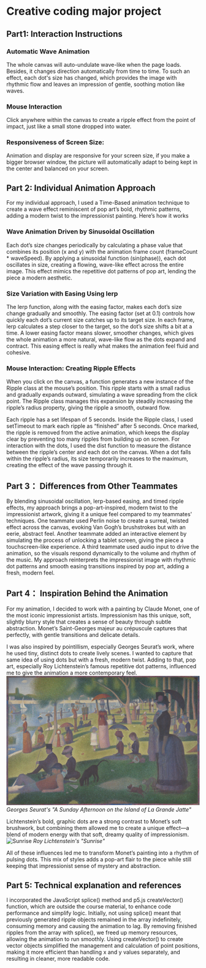 # Creative coding major project
## Part1: Interaction Instructions
### Automatic Wave Animation 
The whole canvas will auto-undulate wave-like when the page loads. Besides, it changes direction automatically from time to time. To such an effect, each dot's size has changed, which provides the image with rhythmic flow and leaves an impression of gentle, soothing motion like waves.
### Mouse Interaction
Click anywhere within the canvas to create a ripple effect from the point of impact, just like a small stone dropped into water.
### Responsiveness of Screen Size: 
Animation and display are responsive for your screen size, if you make a bigger browser window, the picture will automatically adapt to being kept in the center and balanced on your screen.

## Part 2: Individual Animation Approach
For my individual approach, I used a Time-Based animation technique to create a wave effect reminiscent of pop art’s bold, rhythmic patterns, adding a modern twist to the impressionist painting. Here’s how it works
### Wave Animation Driven by Sinusoidal Oscillation 
Each dot’s size changes periodically by calculating a phase value that combines its position (x and y) with the animation frame count (frameCount * waveSpeed). By applying a sinusoidal function (sin(phase)), each dot oscillates in size, creating a flowing, wave-like effect across the entire image. This effect mimics the repetitive dot patterns of pop art, lending the piece a modern aesthetic.

### Size Variation with Easing Using lerp
The lerp function, along with the easing factor, makes each dot’s size change gradually and smoothly. The easing factor (set at 0.1) controls how quickly each dot’s current size catches up to its target size. In each frame, lerp calculates a step closer to the target, so the dot’s size shifts a bit at a time. A lower easing factor means slower, smoother changes, which gives the whole animation a more natural, wave-like flow as the dots expand and contract. This easing effect is really what makes the animation feel fluid and cohesive.

### Mouse Interaction: Creating Ripple Effects 
When you click on the canvas, a function generates a new instance of the Ripple class at the mouse’s position. This ripple starts with a small radius and gradually expands outward, simulating a wave spreading from the click point. The Ripple class manages this expansion by steadily increasing the ripple’s radius property, giving the ripple a smooth, outward flow.

Each ripple has a set lifespan of 5 seconds. Inside the Ripple class, I used setTimeout to mark each ripple as “finished” after 5 seconds. Once marked, the ripple is removed from the active animation, which keeps the display clear by preventing too many ripples from building up on screen. For interaction with the dots, I used the dist function to measure the distance between the ripple’s center and each dot on the canvas. When a dot falls within the ripple’s radius, its size temporarily increases to the maximum, creating the effect of the wave passing through it.

## Part 3： Differences from Other Teammates
By blending sinusoidal oscillation, lerp-based easing, and timed ripple effects, my approach brings a pop-art-inspired, modern twist to the impressionist artwork, giving it a unique feel compared to my teammates' techniques. One teammate used Perlin noise to create a surreal, twisted effect across the canvas, evoking Van Gogh’s brushstrokes but with an eerie, abstract feel. Another teammate added an interactive element by simulating the process of unlocking a tablet screen, giving the piece a touchscreen-like experience. A third teammate used audio input to drive the animation, so the visuals respond dynamically to the volume and rhythm of the music. My approach reinterprets the impressionist image with rhythmic dot patterns and smooth easing transitions inspired by pop art, adding a fresh, modern feel.

## Part 4： Inspiration Behind the Animation

For my animation, I decided to work with a painting by Claude Monet, one of the most iconic impressionist artists. Impressionism has this unique, soft, slightly blurry style that creates a sense of beauty through subtle abstraction. Monet’s Saint-Georges majeur au crépuscule captures that perfectly, with gentle transitions and delicate details.

I was also inspired by pointillism, especially Georges Seurat’s work, where he used tiny, distinct dots to create lively scenes. I wanted to capture that same idea of using dots but with a fresh, modern twist. Adding to that, pop art, especially Roy Lichtenstein’s famous repetitive dot patterns, influenced me to give the animation a more contemporary feel.
![A Sunday on La Grande Jatte](readmeImages/pointillism.jpg)
  *Georges Seurat's "A Sunday Afternoon on the Island of La Grande Jatte"* 

 Lichtenstein’s bold, graphic dots are a strong contrast to Monet’s soft brushwork, but combining them allowed me to create a unique effect—a blend of modern energy with that soft, dreamy quality of impressionism.
 ![Sunrise](readmeImages/roy.avif)
 *Roy Lichtenstein's "Sunrise"* 

All of these influences led me to transform Monet’s painting into a rhythm of pulsing dots. This mix of styles adds a pop-art flair to the piece while still keeping that impressionist sense of mystery and abstraction.

## Part 5: Technical explanation and references ##
I incorporated the JavaScript splice() method and p5.js createVector() function, which are outside the course material, to enhance code performance and simplify logic. Initially, not using splice() meant that previously generated ripple objects remained in the array indefinitely, consuming memory and causing the animation to lag. By removing finished ripples from the array with splice(), we freed up memory resources, allowing the animation to run smoothly. Using createVector() to create vector objects simplified the management and calculation of point positions, making it more efficient than handling x and y values separately, and resulting in cleaner, more readable code.